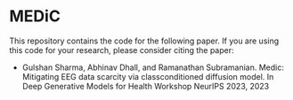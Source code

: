 # MEDiC

This repository contains the code for the following paper. If you are using this code for your research, please consider citing the paper:

- Gulshan Sharma, Abhinav Dhall, and Ramanathan Subramanian. Medic: Mitigating EEG data scarcity via classconditioned diffusion model. In Deep Generative Models
for Health Workshop NeurIPS 2023, 2023
